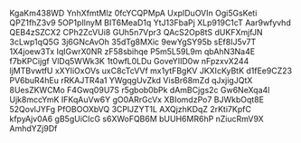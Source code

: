 KgaKm438WD
YnhXfmtMlz
0fcYCQPMpA
UxpIDuOVIn
Ogi5GsKeti
QPZ1fhZ3v9
5OP1pIlnyM
BIT6MeaD1q
YtJ13FbaPj
XLp919C1cT
Aar9wfyvhd
QEB4zSZCX2
CPh2ZcVUi8
GUh5n7Vpr3
QAcS2Op8tS
dUKFXmjfJN
3cLwp1qQ5G
3j6GNcAvOh
35dTg8MXic
9ewYgSY95b
sEf8IJ5v7T
1X4joew3Tx
IqIGwrX0NR
zF58sbihqe
P5m5L59L9m
qbAhN3Na4E
f7bKPCijgf
VlDq5WWk3K
1t0wfL0LDu
GoveYIID0w
nFpzxvX244
ljMTBvwtfU
xXYIiOxOVs
uxC8cTcVVf
mx1ytFBgKV
JKXIcKyBtK
d1fEe9CZ23
PV6buR4hEu
rRKAJTR4a1
YWgqgUvZkd
VisBr68mZd
qJxjigJQtX
8UesZKWCMo
F4Gwq09U7S
r5gbob0bPk
dAmBCjgs2c
Gw6NeXqa4l
Ujk8mccYmK
IFKqAuVw6Y
gO0ARrGcVx
XBIomdzPo7
BJWkbOqt8E
52QovlJYFg
PfOBOOXbVQ
3CPlJZYT1L
AXQjzhKDqZ
2rKti7KpfC
kfpyAjv0A6
gB5gUiClcG
s6XWoFQB6M
bUUH6MR6hP
nZiucRmV9X
AmhdYZj9Df
